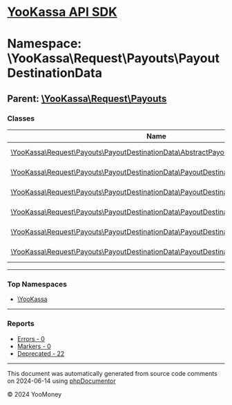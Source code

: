 # [YooKassa API SDK](../home.md)

# Namespace: \YooKassa\Request\Payouts\PayoutDestinationData

## Parent: [\YooKassa\Request\Payouts](../namespaces/yookassa-request-payouts.md)

### Classes

| Name | Summary |
| ---- | ------- |
| [\YooKassa\Request\Payouts\PayoutDestinationData\AbstractPayoutDestinationData](../classes/YooKassa-Request-Payouts-PayoutDestinationData-AbstractPayoutDestinationData.md) | Класс, представляющий AbstractPayoutDestinationData. |
| [\YooKassa\Request\Payouts\PayoutDestinationData\PayoutDestinationDataBankCard](../classes/YooKassa-Request-Payouts-PayoutDestinationData-PayoutDestinationDataBankCard.md) | Класс, представляющий модель PayoutDestinationDataBankCard. |
| [\YooKassa\Request\Payouts\PayoutDestinationData\PayoutDestinationDataBankCardCard](../classes/YooKassa-Request-Payouts-PayoutDestinationData-PayoutDestinationDataBankCardCard.md) | Класс, представляющий модель PayoutDestinationDataBankCardCard. |
| [\YooKassa\Request\Payouts\PayoutDestinationData\PayoutDestinationDataFactory](../classes/YooKassa-Request-Payouts-PayoutDestinationData-PayoutDestinationDataFactory.md) | Класс, представляющий модель PayoutDestinationDataFactory. |
| [\YooKassa\Request\Payouts\PayoutDestinationData\PayoutDestinationDataSbp](../classes/YooKassa-Request-Payouts-PayoutDestinationData-PayoutDestinationDataSbp.md) | Класс, представляющий модель PayoutDestinationDataSbp. |
| [\YooKassa\Request\Payouts\PayoutDestinationData\PayoutDestinationDataYooMoney](../classes/YooKassa-Request-Payouts-PayoutDestinationData-PayoutDestinationDataYooMoney.md) | Класс, представляющий модель PayoutDestinationDataYooMoney. |

---

### Top Namespaces

* [\YooKassa](../namespaces/yookassa.md)

---

### Reports
* [Errors - 0](../reports/errors.md)
* [Markers - 0](../reports/markers.md)
* [Deprecated - 22](../reports/deprecated.md)

---

This document was automatically generated from source code comments on 2024-06-14 using [phpDocumentor](http://www.phpdoc.org/)

&copy; 2024 YooMoney